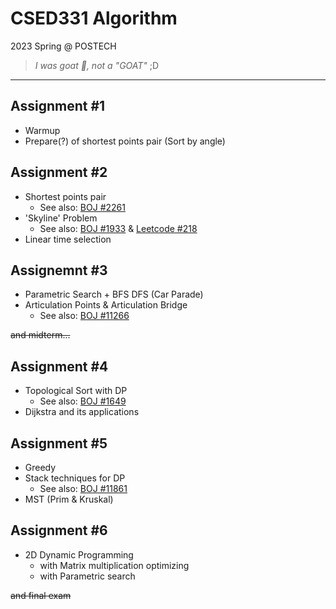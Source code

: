 # CSED331 Algorithm

2023 Spring @ POSTECH

> *I was goat 🐐, not a "GOAT"* ;D

---

## Assignment #1

- Warmup
- Prepare(?) of shortest points pair (Sort by angle)

## Assignment #2

- Shortest points pair
  - See also: [BOJ #2261](noj.am/2261)
- 'Skyline' Problem
  - See also: [BOJ #1933](noj.am/1933) & [Leetcode #218](https://leetcode.com/problems/the-skyline-problem/)
- Linear time selection

## Assignemnt #3

- Parametric Search + BFS DFS (Car Parade)
- Articulation Points & Articulation Bridge
  - See also: [BOJ #11266](noj.am/11266)

~~and midterm...~~

## Assignment #4

- Topological Sort with DP
  - See also: [BOJ #1649](noj.am/1649)
- Dijkstra and its applications

## Assignment #5

- Greedy
- Stack techniques for DP
  - See also: [BOJ #11861](noj.am/11861)
- MST (Prim & Kruskal)

## Assignment #6

- 2D Dynamic Programming
  - with Matrix multiplication optimizing
  - with Parametric search

~~and final exam~~
